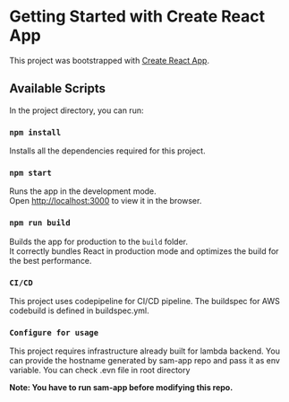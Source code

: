 # Getting Started with Create React App

This project was bootstrapped with [Create React App](https://github.com/facebook/create-react-app).

## Available Scripts

In the project directory, you can run:

### `npm install`

Installs all the dependencies required for this project.

### `npm start`

Runs the app in the development mode.\
Open [http://localhost:3000](http://localhost:3000) to view it in the browser.

### `npm run build`

Builds the app for production to the `build` folder.\
It correctly bundles React in production mode and optimizes the build for the best performance.

### `CI/CD`

This project uses codepipeline for CI/CD pipeline.
The buildspec for AWS codebuild is defined in buildspec.yml.

### `Configure for usage`

This project requires infrastructure already built for lambda backend.
You can provide the hostname generated by sam-app repo and pass it as env variable. 
You can check .evn file in root directory

**Note: You have to run sam-app before modifying this repo.**
